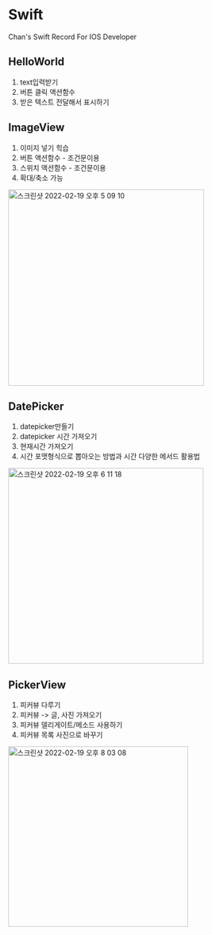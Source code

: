 # Swift
Chan's Swift Record For IOS Developer 

## HelloWorld
1. text입력받기 
2. 버튼 클릭 액션함수
3. 받은 텍스트 전달해서 표시하기 


## ImageView 
1. 이미지 넣기 힉습 
2. 버튼 액션함수 - 조건문이용
3. 스위치 액션함수 - 조건문이용
4. 확대/축소 가능 
<img width="394" alt="스크린샷 2022-02-19 오후 5 09 10" src="https://user-images.githubusercontent.com/78739194/154792768-554a3b45-5b31-4299-a7b7-9c9dd26089d9.png">

## DatePicker 
1. datepicker만들기
2. datepicker 시간 가져오기
3. 현재시간 가져오기
4. 시간 포맷형식으로 뽑아오는 방법과 시간 다양한 메서드 활용법
<img width="393" alt="스크린샷 2022-02-19 오후 6 11 18" src="https://user-images.githubusercontent.com/78739194/154794552-8bf2cdf6-6150-418c-b901-661150278826.png">

## PickerView 
1. 피커뷰 다루기 
2. 피커뷰 -> 글, 사진 가져오기
3. 피커뷰 델리게이트/메소드 사용하기
4. 피커뷰 목록 사진으로 바꾸기 
<img width="362" alt="스크린샷 2022-02-19 오후 8 03 08" src="https://user-images.githubusercontent.com/78739194/154798282-b33a1111-0ea6-4104-9461-205963d7c937.png">
